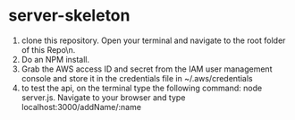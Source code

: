 # server-skeleton

1) clone this repository. Open your terminal and navigate to the root folder of this Repo\n.
2) Do an NPM install.
3) Grab the AWS access ID and secret from the IAM user management console and store it in the credentials file in     ~/.aws/credentials
4) to test the api, on the terminal type the following command: node server.js. Navigate to your
    browser and type localhost:3000/addName/:name
